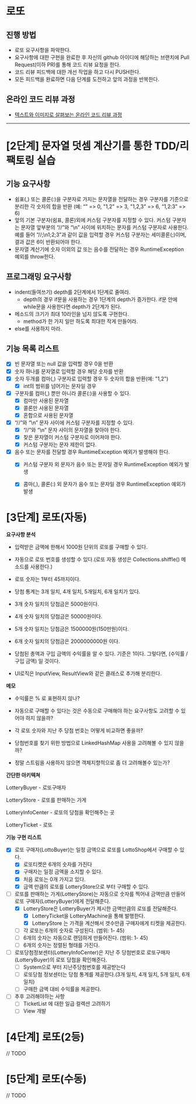 # 로또
## 진행 방법
* 로또 요구사항을 파악한다.
* 요구사항에 대한 구현을 완료한 후 자신의 github 아이디에 해당하는 브랜치에 Pull Request(이하 PR)를 통해 코드 리뷰 요청을 한다.
* 코드 리뷰 피드백에 대한 개선 작업을 하고 다시 PUSH한다.
* 모든 피드백을 완료하면 다음 단계를 도전하고 앞의 과정을 반복한다.

## 온라인 코드 리뷰 과정
* [텍스트와 이미지로 살펴보는 온라인 코드 리뷰 과정](https://github.com/next-step/nextstep-docs/tree/master/codereview)

---

# [2단계] 문자열 덧셈 계산기를 통한 TDD/리팩토링 실습

## 기능 요구사항

- 쉼표(,) 또는 콜론(:)을 구분자로 가지는 문자열을 전달하는 경우 구분자를 기준으로 분리한 각 숫자의 합을 반환 (예: “” => 0, "1,2" => 3, "1,2,3" => 6, “1,2:3” => 6)
- 앞의 기본 구분자(쉼표, 콜론)외에 커스텀 구분자를 지정할 수 있다. 커스텀 구분자는 문자열 앞부분의 “//”와 “\n” 사이에 위치하는 문자를 커스텀 구분자로 사용한다. 예를 들어 “//;\n1;2;3”과 같이 값을 입력할 경우 커스텀 구분자는 세미콜론(;)이며, 결과 값은 6이 반환되어야 한다.
- 문자열 계산기에 숫자 이외의 값 또는 음수를 전달하는 경우 RuntimeException 예외를 throw한다.

## 프로그래밍 요구사항

- indent(들여쓰기) depth를 2단계에서 1단계로 줄여라.
  - depth의 경우 if문을 사용하는 경우 1단계의 depth가 증가한다. if문 안에 while문을 사용한다면 depth가 2단계가 된다.
- 메소드의 크기가 최대 10라인을 넘지 않도록 구현한다.
  - method가 한 가지 일만 하도록 최대한 작게 만들어라.
- else를 사용하지 마라.

## 기능 목록 리스트

- [x] 빈 문자열 또는 null 값을 입력할 경우 0을 반환
- [x] 숫자 하나를 문자열로 입력할 경우 해당 숫자를 반환
- [x] 숫자 두개를 컴마(,) 구분자로 입력할 경우 두 숫자의 합을 반환(예: "1,2")
  - [x] int의 범위를 넘어가는 문자일 경우
- [x] 구분자를 컴마(,) 뿐만 아니라 콜론(:)을 사용할 수 있다.
  - [x] 컴마만 사용된 문자열
  - [x] 콜론만 사용된 문자열
  - [x] 혼합으로 사용된 문자열
- [x] “//”와 “\n” 문자 사이에 커스텀 구분자를 지정할 수 있다. 
  - [x] “//”와 “\n” 문자 사이의 문자열을 찾아야 한다.
  - [x] 찾은 문자열이 커스텀 구분자로 이어져야 한다.
  - [x] 커스텀 구분자는 문자 제한이 없다.
- [x] 음수 또는 문자를 전달할 경우 RuntimeException 예외가 발생해야 한다.
  - [x] 커스텀 구분자 외 문자가 음수 또는 문자일 경우  RuntimeException 예외가 발생
  - [x] 콤마(,), 콜론(:) 외 문자가 음수 또는 문자일 경우  RuntimeException 예외가 발생



# [3단계] 로또(자동)

**요구사항 분석**

- 입력받은 금액에 한해서 1000원 단위의 로또를 구매할 수 있다.
- 자동으로 로또 번호를 생성할 수 있다.(로또 자동 생성은 Collections.shiffle() 메소드를 사용한다.)
- 로또 숫자는 1부터 45까지이다.
- 당첨 통계는 3개 일치, 4개 일치, 5개일치, 6개 일치가 있다.
- 3개 숫자 일치의 당첨금은 5000원이다.
- 4개 숫자 일치의 당첨금은 50000원이다.
- 5개 숫자 일치는 당첨금은 1500000원(150만원)이다.
- 6개 숫자 일치의 당첨금은 2000000000원 이다.
- 당첨된 총액과 구입 금액의 수익률을 알 수 있다. 기준은 1이다. 그렇다면, (수익률 / 구입 금액) 일 것이다.

- UI로직은 InputView, ResultView와 같은 클래스로 추가해 분리한다.

  

**메모**

- 수익률은 % 로 표현하지 않나?
- 자동으로 구매할 수 있다는 것은 수동으로 구매해야 하는 요구사항도 고려할 수 있어야 하지 않을까?
- 각 로또 숫자와 지난 주 당첨 번호는 어떻게 비교하면 좋을까?

- 당첨번호를 찾기 위한 방법으로 LinkedHashMap 사용을 고려해볼 수 있지 않을까?

- 정말 스트림을 사용하지 않으면 객체지향적으로 좀 더 고려해볼수 있는가?

  

**간단한 아키텍쳐**

LotteryBuyer - 로또구매자

LotteryStore - 로또를 판매하는 가게

LotteryInfoCenter - 로또의 당첨을 확인해주는 곳


LotteryTicket - 로또

**기능 구현 리스트**

- [x] 로또 구매자(LottoBuyer)는 일정 금액으로 로또를 LottoShop에서 구매할 수 있다.
  - [x] 로또티켓은 6개의 숫자를 가진다
  - [x] 구매자는 일정 금액을 소지할 수 있다.
  - [x] 처음 로또는 0개 가지고 있다.
  - [x] 금액 만큼의 로또를 LotteryStore으로 부터 구매할 수 있다.
- [ ] 로또를 판매하는 가게(LotteryStore)는 자동으로 숫자를 찍어내 금액만큼 만들어 로또 구매자(LotteryBuyer)에게 전달해준다.
  - [x] LotteryStore은 LotteryBuyer가 제시한 금액만큼의 로또를 전달해준다.
    - [x] LotteryTicket을 LotteryMachine을 통해 발행한다.
    - [x] LotteryStore 는 가격을 계산해서 갯수만큼 구매자에게 티켓을 제공한다.
  - [ ] 각 로또는 6개의 숫자로 구성된다. (범위: 1- 45)
  - [ ] 6개의 숫자는 자동으로 랜덤하게 만들어진다. (범위: 1- 45)
  - [ ] 6개의 숫자는 정렬된 형태를 가진다.
  
- [ ] 로또당첨정보센터(LotteryInfoCenter)은 지난 주 당첨번호로 로또구매자(LotteryBuyer)의 로또 당첨을 확인해준다.
  - [ ] System으로 부터 지난주당첨번호를 제공받는다
  - [ ] 로또당첨 정보센터는 당첨 통계를 제공한다.(3개 일치, 4개 일치, 5개 일치, 6개 일치)
  - [ ] 구매한 금액 대비 수익률을 제공한다.

- [ ] 추후 고려해야하는 사항
  - [ ] TicketList 에 대한 일급 컬렉션 고려하기
  - [ ] View 개발

# [4단계] 로또(2등)

// TODO

# [5단계] 로또(수동)

// TODO